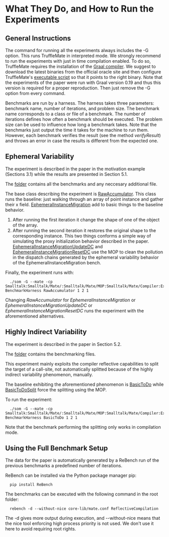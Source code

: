 What They Do, and How to Run the Experiments 
=============================================

General Instructions
---------------------

The command for running all the experiments always includes the -G option. 
This runs TruffleMate in interpreted mode. We strongly recommend to run the experiments with just in time compilation enabled. 
To do so, TruffleMate requires the installation of the [Graal compiler](http://www.oracle.com/technetwork/oracle-labs/program-languages/overview/index-2301583.html). We suggest to download the latest binaries from the official oracle site and then configure TruffleMate's [executable script](https://github.com/charig/TruffleMATE/blob/papers/TSE2017/som) so that it points to the right binary. Note that the experiments of the paper were run with Graal version 0.19 and thus this version is required for a proper reproduction.
Then just remove the -G option from every command.

Benchmarks are run by a harness. The harness takes three parameters: benchmark name, number of iterations, and problem size. 
The benchmark name corresponds to a class or file of a benchmark. The number of iterations defines how often a benchmark should be executed. 
The problem size can be used to influence how long a benchmark takes. 
Note that the benchmarks just output the time it takes for the machine to run them. 
However, each benchmark verifies the result (see the method *verifyResult*) and throws an error in case the results is different from the expected one.    

Ephemeral Variability 
---------------------
The experiment is described in the paper in the motivation example (Sections 3.1) while the results are presented in 
Section 5.1.

The [folder](https://github.com/charig/SOM/blob/papers/ICOOOLPS17/Examples/Benchmarks/InstanceMigration/) contains all 
the benchmarks and any neccesary additional file. 

The base class describing the experiment is [RawAccumulator](https://github.com/charig/SOM/blob/papers/ICOOOLPS17/Examples/Benchmarks/Mate/InstanceMigration/RawAccumulator.som).
This class runs the baseline: just walking through an array of point instance and gather their x field.
[EphemeralInstanceMigration](https://github.com/charig/SOM/blob/papers/ICOOOLPS17/Examples/Benchmarks/Mate/InstanceMigration/EphemeralInstanceMigration.som) 
add to basic things to the baseline behavior.
1) After running the first iteration it change the shape of one of the object of the array.
2) After running the second iteration it restores the original shape to the corresponding instance.
This two things conforms a simple way of simulating the proxy initialization behavior described in the paper.
[EphemeralInstanceMigrationUpdateDC](https://github.com/charig/SOM/blob/papers/ICOOOLPS17/Examples/Benchmarks/Mate/InstanceMigration/EphemeralInstanceMigrationUpdateDC.som) and 
[EphemeralInstanceMigrationResetDC](https://github.com/charig/SOM/blob/papers/ICOOOLPS17/Examples/Benchmarks/Mate/InstanceMigration/EphemeralInstanceMigrationResetDC.som) 
use the MOP to clean the pollution in the dispatch chains generated by the ephemeral variability behavior of the EphemeralInstanceMigration bench.

Finally, the experiment runs with:
      
      ./som -G --mate -cp Smalltalk:Smalltalk/Mate/:Smalltalk/Mate/MOP:Smalltalk/Mate/Compiler:Examples/Benchmarks:Examples/Benchmarks/Mate/InstanceMigration: BenchmarkHarness RawAccumulator 1 2 1
      
Changing *RawAccumulator* for *EphemeralInstanceMigration* or *EphemeralInstanceMigrationUpdateDC* or 
*EphemeralInstanceMigrationResetDC* runs the experiment with the aforementioned alternatives.       


Highly Indirect Variability
---------------------------
The experiment is described in the paper in Section 5.2.

The [folder](https://github.com/charig/SOM/blob/papers/ICOOOLPS17/Examples/Benchmarks/Mate/Splitting/) contains the benchmarking files.

This experiment mainly exploits the compiler reflective capabilities to split the target of a call-site, 
not automatically splitted because of the highly indirect variability phenomenon, manually.

The baseline exhibiting the aforementioned phenomenon is [BasicToDo](https://github.com/charig/SOM/blob/papers/ICOOOLPS17/Examples/Benchmarks/Mate/Splitting/BasicToDo.som) 
while [BasicToDoSplit](https://github.com/charig/SOM/blob/papers/ICOOOLPS17/Examples/Benchmarks/Mate/Splitting/BasicToDoSplit.som) 
force the splitting using the MOP.

To run the experiment:

      ./som -G --mate -cp Smalltalk:Smalltalk/Mate/:Smalltalk/Mate/MOP:Smalltalk/Mate/Compiler:Examples/Benchmarks:Examples/Benchmarks/Mate/InstanceMigration:Examples/Benchmarks/Mate/Splitting BenchmarkHarness BasicToDo 1 2 1

Note that the benchmark performing the splitting only works in compilation mode.

Using the Full Benchmark Setup
---------------------------

The data for the paper is automatically generated by a ReBench run of the previous benchmarks a predefined number of iterations.

ReBench can be installed via the Python package manager pip:

      pip install ReBench

The benchmarks can be executed with the following command in the root folder:

      rebench -d --without-nice core-lib/mate.conf ReflectiveCompilation

The -d gives more output during execution, and --without-nice means that the nice tool enforcing high process priority is not used. We don't use it here to avoid requiring root rights.
